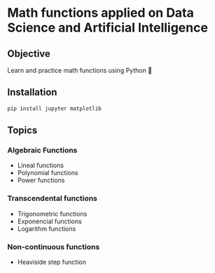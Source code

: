 # Math functions applied on Data Science and Artificial Intelligence

## Objective
Learn and practice math functions using Python 🐍

## Installation

```bash
pip install jupyter matplotlib
```

## Topics

### Algebraic Functions
* Lineal functions
* Polynomial functions
* Power functions


### Transcendental functions
* Trigonometric functions
* Exponencial functions
* Logarithm functions

### Non-continuous functions
* Heaviside step function
